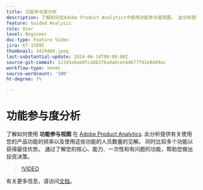 ```yaml
---
title: 功能参与度分析
description: 了解如何在Adobe Product Analytics中使用功能参与度视图。 此分析提供有关使用您的产品功能的频率以及使用这些功能的人员数量的见解。
feature: Guided Analysis
role: User
level: Beginner
doc-type: Feature Video
jira: KT-15095
thumbnail: 3429489.jpeg
last-substantial-update: 2024-06-14T00:00:00Z
source-git-commit: 11345e8ae8fca8b1f6a9abcec60677fd1e0d49ac
workflow-type: tm+mt
source-wordcount: '100'
ht-degree: 7%

---
```


# 功能参与度分析

了解如何使用 **功能参与视图** 在 [Adobe Product Analytics](../../adobe-product-analytics/adobe-product-analytics-overview.md). 此分析提供有关使用您的产品功能的频率以及使用这些功能的人员数量的见解。 同时比较多个功能以获得最佳优势。 通过了解您的核心、能力、一次性和有问题的功能，帮助您做出投资决策。

>[!VIDEO](https://video.tv.adobe.com/v/3429489/&learn=on)

有关更多信息，请访问[文档](https://experienceleague.adobe.com/en/docs/analytics-platform/using/guided-analysis/feature-matrix/engagement)。
